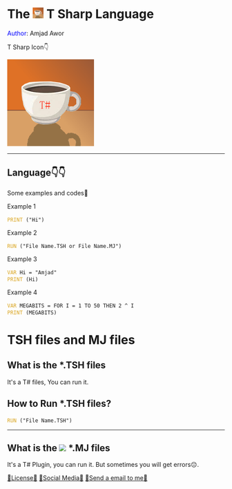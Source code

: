 # The <img src="T%23.png" width="25px"> T Sharp Language

<span style="color: blue;">Author</span>: Amjad Awor

T Sharp Icon👇

<img src="T%23.png">
<hr>

## Language👇👇
Some examples and codes🤩

Example 1
<pre><code><span style="color: 	#DAA520;">PRINT</span> ("Hi")
</code></pre>
Example 2
<pre><code><span style="color: 	#DAA520;">RUN</span> ("File Name.TSH or File Name.MJ")
</code></pre>
Example 3
<pre><code><span style="color: 	#DAA520;">VAR</span> Hi = "Amjad"
<span style="color: 	#DAA520;">PRINT</span> (Hi)
</code></pre>
Example 4
<pre><code><span style="color: 	#DAA520;">VAR</span> MEGABITS = FOR I = 1 TO 50 THEN 2 ^ I
<span style="color: 	#DAA520;">PRINT</span> (MEGABITS)
</code></pre>

# TSH files and MJ files

## What is the *.TSH files
It's a T# files, You can run it.
## How to Run *.TSH files?
<pre><code><span style="color: 	#DAA520;">RUN</span> ("File Name.TSH")
</code></pre>

<hr>

## What is the  <img src="Minjava.ico" width="20px"> *.MJ files
It's a T# Plugin, you can run it.
But sometimes you will get errors😔.

[📃License📃](LICENSE)
[📘Social Media📘](https://linktr.ee/amjadawor)
[📧Send a email to me📧](https://almlk.amjadz@gmail.com)